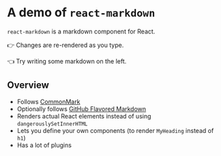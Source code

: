 # A demo of `react-markdown`

`react-markdown` is a markdown component for React.

👉 Changes are re-rendered as you type.

👈 Try writing some markdown on the left.

## Overview

* Follows [CommonMark](https://commonmark.org)
* Optionally follows [GitHub Flavored Markdown](https://github.github.com/gfm/)
* Renders actual React elements instead of using `dangerouslySetInnerHTML`
* Lets you define your own components (to render `MyHeading` instead of `h1`)
* Has a lot of plugins